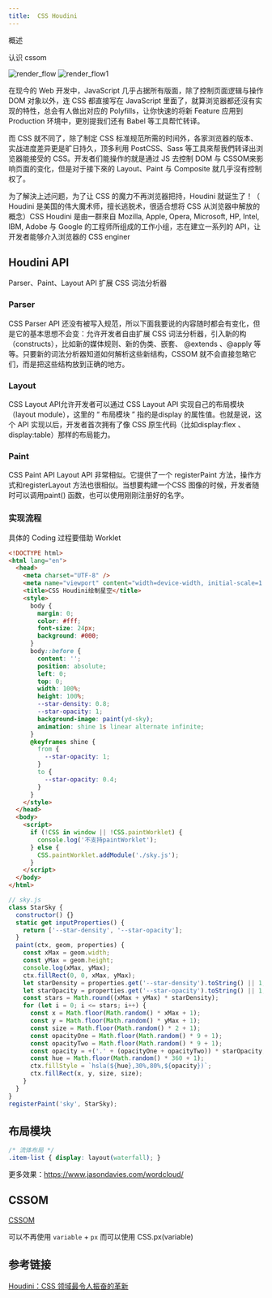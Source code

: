 ```yaml
---
title:  CSS Houdini
---
```


概述

认识 cssom

![render_flow](/images/css/render_flow.png)
![render_flow1](/images/css/render_flow1.png)

在现今的 Web 开发中，JavaScript 几乎占据所有版面，除了控制页面逻辑与操作 DOM 对象以外，连 CSS 都直接写在 JavaScript 里面了，就算浏览器都还沒有实现的特性，总会有人做出对应的 Polyfills，让你快速的将新 Feature 应用到 Production 环境中，更別提我们还有 Babel 等工具帮忙转译。

而 CSS 就不同了，除了制定 CSS 标准规范所需的时间外，各家浏览器的版本、实战进度差异更是旷日持久，顶多利用 PostCSS、Sass 等工具來帮我們转译出浏览器能接受的 CSS。开发者们能操作的就是通过 JS 去控制 DOM 与 CSSOM来影响页面的变化，但是对于接下來的 Layout、Paint 与 Composite 就几乎沒有控制权了。

为了解決上述问题，为了让 CSS 的魔力不再浏览器把持，Houdini 就诞生了！（ Houdini 是美国的伟大魔术师，擅长逃脱术，很适合想将 CSS 从浏览器中解放的概念）CSS Houdini 是由一群來自 Mozilla, Apple, Opera, Microsoft, HP, Intel, IBM, Adobe 与 Google 的工程师所组成的工作小组，志在建立一系列的 API，让开发者能够介入浏览器的 CSS enginer

## Houdini API

Parser、Paint、Layout API 扩展 CSS 词法分析器

### Parser

CSS Parser API 还没有被写⼊规范，所以下⾯我要说的内容随时都会有变化，但是它的基本思想不会变：允许开发者⾃由扩展 CSS 词法分析器，引⼊新的构（constructs），⽐如新的媒体规则、新的伪类、嵌套、 @extends 、@apply 等等。只要新的词法分析器知道如何解析这些新结构，CSSOM 就不会直接忽略它们，⽽是把这些结构放到正确的地⽅。

### Layout

CSS Layout API允许开发者可以通过 CSS Layout API 实现⾃⼰的布局模块（layout module），这⾥的 “ 布局模块 ” 指的是display 的属性值。也就是说，这个 API 实现以后，开发者⾸次拥有了像 CSS 原⽣代码（⽐如display:flex 、display:table）那样的布局能⼒。

### Paint

CSS Paint API Layout API ⾮常相似。它提供了⼀个 registerPaint ⽅法，操作⽅式和registerLayout ⽅法也很相似。当想要构建⼀个CSS 图像的时候，开发者随时可以调⽤paint() 函数，也可以使⽤刚刚注册好的名字。

### 实现流程

具体的 Coding 过程要借助 Worklet

```html
<!DOCTYPE html>
<html lang="en">
  <head>
    <meta charset="UTF-8" />
    <meta name="viewport" content="width=device-width, initial-scale=1.0" />
    <title>CSS Houdini绘制星空</title>
    <style>
      body {
        margin: 0;
        color: #fff;
        font-size: 24px;
        background: #000;
      }
      body::before {
        content: '';
        position: absolute;
        left: 0;
        top: 0;
        width: 100%;
        height: 100%;
        --star-density: 0.8;
        --star-opacity: 1;
        background-image: paint(yd-sky);
        animation: shine 1s linear alternate infinite;
      }
      @keyframes shine {
        from {
          --star-opacity: 1;
        }
        to {
          --star-opacity: 0.4;
        }
      }
    </style>
  </head>
  <body>
    <script>
      if (!CSS in window || !CSS.paintWorklet) {
        console.log('不支持paintWorklet');
      } else {
        CSS.paintWorklet.addModule('./sky.js');
      }
    </script>
  </body>
</html>
```

```js
// sky.js
class StarSky {
  constructor() {}
  static get inputProperties() {
    return ['--star-density', '--star-opacity'];
  }
  paint(ctx, geom, properties) {
    const xMax = geom.width;
    const yMax = geom.height;
    console.log(xMax, yMax);
    ctx.fillRect(0, 0, xMax, yMax);
    let starDensity = properties.get('--star-density').toString() || 1;
    let starOpacity = properties.get('--star-opacity').toString() || 1;
    const stars = Math.round((xMax + yMax) * starDensity);
    for (let i = 0; i <= stars; i++) {
      const x = Math.floor(Math.random() * xMax + 1);
      const y = Math.floor(Math.random() * yMax + 1);
      const size = Math.floor(Math.random() * 2 + 1);
      const opacityOne = Math.floor(Math.random() * 9 + 1);
      const opacityTwo = Math.floor(Math.random() * 9 + 1);
      const opacity = +('.' + (opacityOne + opacityTwo)) * starOpacity;
      const hue = Math.floor(Math.random() * 360 + 1);
      ctx.fillStyle = `hsla(${hue},30%,80%,${opacity})`;
      ctx.fillRect(x, y, size, size);
    }
  }
}
registerPaint('sky', StarSky);
```

## 布局模块

```css
/* 流体布局 */
.item-list { display: layout(waterfall); }
```

更多效果：<https://www.jasondavies.com/wordcloud/>

## CSSOM

[CSSOM](https://drafts.csswg.org/cssom/)

可以不再使用 `variable` + `px` 而可以使用 CSS.px(variable)

## 参考链接

[Houdini：CSS 领域最令人振奋的革新](https://zhuanlan.zhihu.com/p/20939640)

